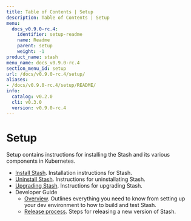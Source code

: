 ```yaml
---
title: Table of Contents | Setup
description: Table of Contents | Setup
menu:
  docs_v0.9.0-rc.4:
    identifier: setup-readme
    name: Readme
    parent: setup
    weight: -1
product_name: stash
menu_name: docs_v0.9.0-rc.4
section_menu_id: setup
url: /docs/v0.9.0-rc.4/setup/
aliases:
- /docs/v0.9.0-rc.4/setup/README/
info:
  catalog: v0.2.0
  cli: v0.3.0
  version: v0.9.0-rc.4
---
```


# Setup

Setup contains instructions for installing the Stash and its various components in Kubernetes.

- [Install Stash](/docs/v0.9.0-rc.4/setup/install). Installation instructions for Stash.
- [Uninstall Stash](/docs/v0.9.0-rc.4/setup/uninstall). Instructions for uninstallating Stash.
- [Upgrading Stash](/docs/v0.9.0-rc.4/setup/upgrade). Instructions for upgrading Stash.
- Developer Guide
  - [Overview](/docs/v0.9.0-rc.4/setup/developer-guide/overview). Outlines everything you need to know from setting up your dev environment to how to build and test Stash.
  - [Release process](/docs/v0.9.0-rc.4/setup/developer-guide/release). Steps for releasing a new version of Stash.
